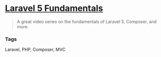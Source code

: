 # [Laravel 5 Fundamentals](https://laracasts.com/series/laravel-5-fundamentals)

> A great video series on the fundamentals of Laravel 5, Composer, and more.

### Tags

Laravel, PHP, Composer, MVC